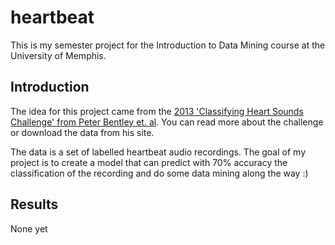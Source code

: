# heartbeat

This is my semester project for the Introduction to Data Mining course at the University of Memphis.

## Introduction

The idea for this project came from the [2013 'Classifying Heart Sounds Challenge' from Peter Bentley et. al](http://www.peterjbentley.com/heartchallenge/). You can read more about the challenge or download the data from his site.

The data is a set of labelled heartbeat audio recordings. The goal of my project is to create a model that can predict with 70% accuracy the classification of the recording and do some data mining along the way :)

## Results

None yet
